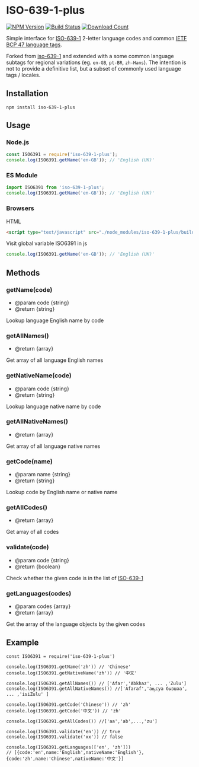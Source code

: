 # ISO-639-1-plus
[![NPM Version][npm-image]][npm-url]
[![Build Status][travis-image]][travis-url]
[![Download Count][download-url]][npm-url]

[travis-image]: https://travis-ci.org/polarisation/iso-639-1-plus.svg?branch=master
[travis-url]: https://travis-ci.org/polarisation/iso-639-1-plus
[npm-image]: https://img.shields.io/npm/v/iso-639-1-plus.svg?style=flat-square
[npm-url]: https://npmjs.org/package/iso-639-1-plus
[download-url]: https://img.shields.io/npm/dt/iso-639-1-plus.svg?style=flat-square

Simple interface for [ISO-639-1](https://en.wikipedia.org/wiki/List_of_ISO_639-1_codes) 2-letter language codes and common [IETF BCP 47 language tags](https://en.wikipedia.org/wiki/IETF_language_tag).

Forked from [iso-639-1](https://github.com/meikidd/iso-639-1) and extended with a some common language subtags for regional variations (eg. `en-GB`, `pt-BR`, `zh-Hans`). The intention is not to provide a definitive list, but a subset of commonly used language tags / locales.

## Installation

```
npm install iso-639-1-plus
```

## Usage

### Node.js

```javascript
const ISO6391 = require('iso-639-1-plus');
console.log(ISO6391.getName('en-GB')); // 'English (UK)'
```

### ES Module

```javascript
import ISO6391 from 'iso-639-1-plus';
console.log(ISO6391.getName('en-GB')); // 'English (UK)'
```

### Browsers

HTML

```html
<script type="text/javascript" src="./node_modules/iso-639-1-plus/build/index.js"></script>
```

Visit global variable ISO6391 in js

```javascript
console.log(ISO6391.getName('en-GB')); // 'English (UK)'
```

## Methods

### getName(code)
  - @param code {string}
  - @return {string}

Lookup language English name by code

### getAllNames()
  - @return {array}

Get array of all language English names

### getNativeName(code)
  - @param code {string}
  - @return {string}

Lookup language native name by code

### getAllNativeNames()
  - @return {array}

Get array of all language native names


### getCode(name)
  - @param name {string}
  - @return {string}

Lookup code by English name or native name

### getAllCodes()
  - @return {array}

Get array of all codes

### validate(code)
  - @param code {string}
  - @return {boolean}

Check whether the given code is in the list of [ISO-639-1](https://en.wikipedia.org/wiki/List_of_ISO_639-1_codes)

### getLanguages(codes)
  - @param codes {array}
  - @return {array}

Get the array of the language objects by the given codes

## Example

```
const ISO6391 = require('iso-639-1-plus')

console.log(ISO6391.getName('zh')) // 'Chinese'
console.log(ISO6391.getNativeName('zh')) // '中文'

console.log(ISO6391.getAllNames()) // ['Afar','Abkhaz', ... ,'Zulu']
console.log(ISO6391.getAllNativeNames()) //['Afaraf','аҧсуа бызшәа', ... ,'isiZulu' ]

console.log(ISO6391.getCode('Chinese')) // 'zh'
console.log(ISO6391.getCode('中文')) // 'zh'

console.log(ISO6391.getAllCodes()) //['aa','ab',...,'zu']

console.log(ISO6391.validate('en')) // true
console.log(ISO6391.validate('xx')) // false

console.log(ISO6391.getLanguages(['en', 'zh']))
// [{code:'en',name:'English',nativeName:'English'},{code:'zh',name:'Chinese',nativeName:'中文'}]

```
